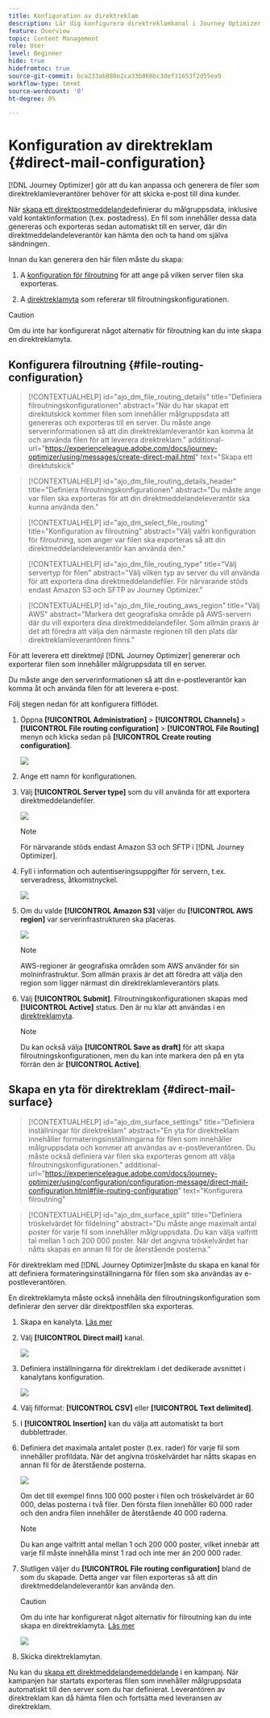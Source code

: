 ```yaml
---
title: Konfiguration av direktreklam
description: Lär dig konfigurera direktreklamkanal i Journey Optimizer
feature: Overview
topic: Content Management
role: User
level: Beginner
hide: true
hidefromtoc: true
source-git-commit: bca233ab888e2ca33b866bc3def31653f2d55ea9
workflow-type: tm+mt
source-wordcount: '0'
ht-degree: 0%

---
```


# Konfiguration av direktreklam {#direct-mail-configuration}

[!DNL Journey Optimizer] gör att du kan anpassa och generera de filer som direktreklamleverantörer behöver för att skicka e-post till dina kunder.

När [skapa ett direktpostmeddelande](../messages/create-direct-mail.md)definierar du målgruppsdata, inklusive vald kontaktinformation (t.ex. postadress). En fil som innehåller dessa data genereras och exporteras sedan automatiskt till en server, där din direktmeddelandeleverantör kan hämta den och ta hand om själva sändningen.

Innan du kan generera den här filen måste du skapa:

1. A [konfiguration för filroutning](#file-routing-configuration) för att ange på vilken server filen ska exporteras.

1. A [direktreklamyta](#direct-mail-surface) som refererar till filroutningskonfigurationen.

>[!CAUTION]
>
>Om du inte har konfigurerat något alternativ för filroutning kan du inte skapa en direktreklamyta.

## Konfigurera filroutning {#file-routing-configuration}

>[!CONTEXTUALHELP]
>id="ajo_dm_file_routing_details"
>title="Definiera filroutningskonfigurationen"
>abstract="När du har skapat ett direktutskick kommer filen som innehåller målgruppsdata att genereras och exporteras till en server. Du måste ange serverinformationen så att din direktreklamleverantör kan komma åt och använda filen för att leverera direktreklam."
>additional-url="https://experienceleague.adobe.com/docs/journey-optimizer/using/messages/create-direct-mail.html" text="Skapa ett direktutskick"

>[!CONTEXTUALHELP]
>id="ajo_dm_file_routing_details_header"
>title="Definiera filroutningskonfigurationen"
>abstract="Du måste ange var filen ska exporteras för att din direktmeddelandeleverantör ska kunna använda den."

>[!CONTEXTUALHELP]
>id="ajo_dm_select_file_routing"
>title="Konfiguration av filroutning"
>abstract="Välj valfri konfiguration för filroutning, som anger var filen ska exporteras så att din direktmeddelandeleverantör kan använda den."

>[!CONTEXTUALHELP]
>id="ajo_dm_file_routing_type"
>title="Välj servertyp för filen"
>abstract="Välj vilken typ av server du vill använda för att exportera dina direktmeddelandefiler. För närvarande stöds endast Amazon S3 och SFTP av Journey Optimizer."

>[!CONTEXTUALHELP]
>id="ajo_dm_file_routing_aws_region"
>title="Välj AWS"
>abstract="Markera det geografiska område på AWS-servern där du vill exportera dina direktmeddelandefiler. Som allmän praxis är det att föredra att välja den närmaste regionen till den plats där direktreklamleverantören finns."

För att leverera ett direktmejl [!DNL Journey Optimizer] genererar och exporterar filen som innehåller målgruppsdata till en server.

Du måste ange den serverinformationen så att din e-postleverantör kan komma åt och använda filen för att leverera e-post.

Följ stegen nedan för att konfigurera filflödet.

1. Öppna **[!UICONTROL Administration]** > **[!UICONTROL Channels]** > **[!UICONTROL File routing configuration]** > **[!UICONTROL File Routing]** menyn och klicka sedan på **[!UICONTROL Create routing configuration]**.

   ![](assets/file-routing-config-button.png)

1. Ange ett namn för konfigurationen.

1. Välj **[!UICONTROL Server type]** som du vill använda för att exportera direktmeddelandefiler.

   ![](assets/file-routing-config-type.png)

   >[!NOTE]
   >
   >För närvarande stöds endast Amazon S3 och SFTP i [!DNL Journey Optimizer].

1. Fyll i information och autentiseringsuppgifter för servern, t.ex. serveradress, åtkomstnyckel.

   ![](assets/file-routing-config-sftp-details.png)

1. Om du valde **[!UICONTROL Amazon S3]** väljer du **[!UICONTROL AWS region]** var serverinfrastrukturen ska placeras.

   ![](assets/file-routing-config-aws-region.png)

   >[!NOTE]
   >
   >AWS-regioner är geografiska områden som AWS använder för sin molninfrastruktur. Som allmän praxis är det att föredra att välja den region som ligger närmast din direktreklamleverantörs plats.

1. Välj **[!UICONTROL Submit]**. Filroutningskonfigurationen skapas med **[!UICONTROL Active]** status. Den är nu klar att användas i en [direktreklamyta](#direct-mail-surface).

   >[!NOTE]
   >
   >Du kan också välja **[!UICONTROL Save as draft]** för att skapa filroutningskonfigurationen, men du kan inte markera den på en yta förrän den är **[!UICONTROL Active]**.

## Skapa en yta för direktreklam {#direct-mail-surface}

>[!CONTEXTUALHELP]
>id="ajo_dm_surface_settings"
>title="Definiera inställningar för direktreklam"
>abstract="En yta för direktreklam innehåller formateringsinställningarna för filen som innehåller målgruppsdata och kommer att användas av e-postleverantören. Du måste också definiera var filen ska exporteras genom att välja filroutningskonfigurationen."
>additional-url="https://experienceleague.adobe.com/docs/journey-optimizer/using/configuration/configuration-message/direct-mail-configuration.html#file-routing-configuration" text="Konfigurera filroutning"

<!--
>[!CONTEXTUALHELP]
>id="ajo_dm_surface_sort"
>title="Define the sort order"
>abstract="If you select this option, the sort will be by profile ID, ascending or descending. If you unselect it, the sorting configuration defined when creating the direct mail message within a journey or a campaign."-->

>[!CONTEXTUALHELP]
>id="ajo_dm_surface_split"
>title="Definiera tröskelvärdet för fildelning"
>abstract="Du måste ange maximalt antal poster för varje fil som innehåller målgruppsdata. Du kan välja valfritt tal mellan 1 och 200 000 poster. När det angivna tröskelvärdet har nåtts skapas en annan fil för de återstående posterna."

För direktreklam med [!DNL Journey Optimizer]måste du skapa en kanal för att definiera formateringsinställningarna för filen som ska användas av e-postleverantören.

En direktreklamyta måste också innehålla den filroutningskonfiguration som definierar den server där direktpostfilen ska exporteras.

1. Skapa en kanalyta. [Läs mer](channel-surfaces.md)

1. Välj **[!UICONTROL Direct mail]** kanal.

   ![](assets/surface-direct-mail-channel.png)

1. Definiera inställningarna för direktreklam i det dedikerade avsnittet i kanalytans konfiguration.

   ![](assets/surface-direct-mail-settings.png)

1. Välj filformat: **[!UICONTROL CSV]** eller **[!UICONTROL Text delimited]**.

1. I **[!UICONTROL Insertion]** kan du välja att automatiskt ta bort dubblettrader.

1. Definiera det maximala antalet poster (t.ex. rader) för varje fil som innehåller profildata. När det angivna tröskelvärdet har nåtts skapas en annan fil för de återstående posterna.

   ![](assets/surface-direct-mail-split.png)

   Om det till exempel finns 100 000 poster i filen och tröskelvärdet är 60 000, delas posterna i två filer. Den första filen innehåller 60 000 rader och den andra filen innehåller de återstående 40 000 raderna.

   >[!NOTE]
   >
   >Du kan ange valfritt antal mellan 1 och 200 000 poster, vilket innebär att varje fil måste innehålla minst 1 rad och inte mer än 200 000 rader.

1. Slutligen väljer du **[!UICONTROL File routing configuration]** bland de som du skapade. Detta anger var filen exporteras så att din direktmeddelandeleverantör kan använda den.

   >[!CAUTION]
   >
   >Om du inte har konfigurerat något alternativ för filroutning kan du inte skapa en direktreklamyta. [Läs mer](#file-routing-configuration)

   ![](assets/surface-direct-mail-file-routing.png)

1. Skicka direktreklamytan.

Nu kan du [skapa ett direktmeddelandemeddelande](../messages/create-direct-mail.md) i en kampanj. När kampanjen har startats exporteras filen som innehåller målgruppsdata automatiskt till den server som du har definierat. Leverantören av direktreklam kan då hämta filen och fortsätta med leveransen av direktreklam.